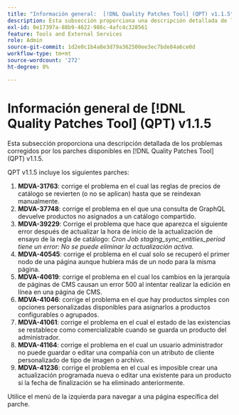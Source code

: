 ```yaml
---
title: "Información general:  [!DNL Quality Patches Tool] (QPT) v1.1.5"
description: Esta subsección proporciona una descripción detallada de los problemas corregidos por los parches disponibles en  [!DNL Quality Patches Tool] (QPT) v1.1.5.
exl-id: 0e17397a-88b9-4622-986c-4afc4c328561
feature: Tools and External Services
role: Admin
source-git-commit: 1d2e0c1b4a8e3d79a362500ee3ec7bde84a6ce0d
workflow-type: tm+mt
source-wordcount: '272'
ht-degree: 0%

---
```


# Información general de [!DNL Quality Patches Tool] (QPT) v1.1.5

Esta subsección proporciona una descripción detallada de los problemas corregidos por los parches disponibles en [!DNL Quality Patches Tool] (QPT) v1.1.5.

QPT v1.1.5 incluye los siguientes parches:

1. **MDVA-31763**: corrige el problema en el cual las reglas de precios de catálogo se revierten (o no se aplican) hasta que se reindexan manualmente.
1. **MDVA-37748**: corrige el problema en el que una consulta de GraphQL devuelve productos no asignados a un catálogo compartido.
1. **MDVA-39229**: Corrige el problema que hace que aparezca el siguiente error después de actualizar la hora de inicio de la actualización de ensayo de la regla de catálogo: *Cron Job staging_sync_entities_period tiene un error: No se puede eliminar la actualización activa.*
1. **MDVA-40545**: corrige el problema en el cual solo se recuperó el primer nodo de una página aunque hubiera más de un nodo para la misma página.
1. **MDVA-40619**: corrige el problema en el cual los cambios en la jerarquía de páginas de CMS causan un error 500 al intentar realizar la edición en línea en una página de CMS.
1. **MDVA-41046**: corrige el problema en el que hay productos simples con opciones personalizadas disponibles para asignarlos a productos configurables o agrupados.
1. **MDVA-41061**: corrige el problema en el cual el estado de las existencias se restablece como comercializable cuando se guarda un producto del administrador.
1. **MDVA-41164**: corrige el problema en el cual un usuario administrador no puede guardar o editar una compañía con un atributo de cliente personalizado de tipo de imagen o archivo.
1. **MDVA-41236**: corrige el problema en el cual es imposible crear una actualización programada nueva o editar una existente para un producto si la fecha de finalización se ha eliminado anteriormente.

Utilice el menú de la izquierda para navegar a una página específica del parche.

